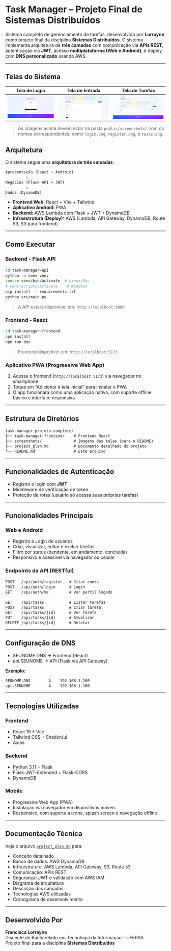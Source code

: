 # Task Manager – Projeto Final de Sistemas Distribuídos

Sistema completo de gerenciamento de tarefas, desenvolvido por **Lorrayne** como projeto final da disciplina **Sistemas Distribuídos**. O sistema implementa arquitetura de **três camadas** com comunicação via **APIs REST**, autenticação via **JWT**, acesso **multiplataforma (Web e Android)**, e deploy com **DNS personalizado** usando AWS.

---

## Telas do Sistema

| Tela de Login | Tela de Entrada | Tela de Tarefas |
|---------------|------------------|------------------|
| ![Login](https://github.com/franciscalorraynes/task-manager/raw/main/task-manager-frontend/public/screenshots/login.png?v=1) | ![Tasks](https://github.com/franciscalorraynes/task-manager/raw/main/task-manager-frontend/public/screenshots/register.png?v=1) | ![Register](https://github.com/franciscalorraynes/task-manager/raw/main/task-manager-frontend/public/screenshots/tasks.png?v=1) |



> As imagens acima devem estar na pasta `public/screenshots/` com os nomes correspondentes, como `login.png`, `register.png`, e `tasks.png`.

## Arquitetura

O sistema segue uma **arquitetura de três camadas**:

```
Apresentação (React + Android)
         ↓
Negócios (Flask API + JWT)
         ↓
Dados (DynamoDB)
```

- **Frontend Web:** React + Vite + Tailwind  
- **Aplicativo Android:** PWA
- **Backend:** AWS Lambda com Flask + JWT + DynamoDB  
- **Infraestrutura (Deploy):** AWS (Lambda, API Gateway, DynamoDB, Route 53, S3 para frontend)

---

## Como Executar

### Backend - Flask API
```bash
cd task-manager-api
python -m venv venv
source venv/bin/activate  # Linux/Mac
# venv\Scripts\activate    # Windows
pip install -r requirements.txt
python src/main.py
```
> A API estará disponível em: `http://localhost:5000`

### Frontend - React
```bash
cd task-manager-frontend
npm install
npm run dev
```
> Frontend disponível em: `http://localhost:5173`

### Aplicativo PWA (Progressive Web App)
1. Acesse o frontend (`http://localhost:5173`) via navegador no smartphone  
2. Toque em “Adicionar à tela inicial” para instalar o PWA  
3. O app funcionará como uma aplicação nativa, com suporte offline básico e interface responsiva

---

## Estrutura de Diretórios

```
task-manager-projeto-completo/
├── task-manager-frontend/    # Frontend React
├── screenshots/              # Imagens das telas (para o README)
├── project_plan.md           # Documento detalhado do projeto
└── README.md                 # Este arquivo
```

---

## Funcionalidades de Autenticação

- Registro e login com **JWT**
- Middleware de verificação de token
- Proteção de rotas (usuário só acessa suas próprias tarefas)

---

## Funcionalidades Principais

### Web e Android

- Registro e Login de usuários  
- Criar, visualizar, editar e excluir tarefas  
- Filtro por status (pendente, em andamento, concluída)  
- Responsivo e acessível via navegador ou celular  

### Endpoints da API (RESTful)

```http
POST   /api/auth/register   # Criar conta
POST   /api/auth/login      # Login
GET    /api/auth/me         # Ver perfil logado

GET    /api/tasks           # Listar tarefas
POST   /api/tasks           # Criar tarefa
GET    /api/tasks/{id}      # Ver tarefa
PUT    /api/tasks/{id}      # Atualizar
DELETE /api/tasks/{id}      # Deletar
```

---

## Configuração de DNS

- SEUNOME.DNS → Frontend (React)  
- api.SEUNOME → API (Flask via API Gateway)

**Exemplo:**
```
SEUNOME.DNS        A    192.168.1.100
api.SEUNOME        A    192.168.1.100
```

---

## Tecnologias Utilizadas

### Frontend
- React 19 + Vite
- Tailwind CSS + Shadcn/ui
- Axios

### Backend
- Python 3.11 + Flask
- Flask-JWT-Extended + Flask-CORS
- DynamoDB

### Mobile
- Progressive Web App (PWA)
- Instalação via navegador em dispositivos móveis
- Responsivo, com suporte a ícone, splash screen e navegação offline

---

## Documentação Técnica

Veja o arquivo [`project_plan.md`](./project_plan.md) para:

- Conceito detalhado
- Banco de dados: AWS DynamoDB
- Infraestrutura: AWS Lambda, API Gateway, S3, Route 53
- Comunicação: APIs REST
- Segurança: JWT e validação com AWS IAM
- Diagrama de arquitetura
- Descrição das camadas
- Tecnologias AWS utilizadas
- Cronograma de desenvolvimento

---

## Desenvolvido Por

**Francisca Lorrayne**  
Discente de Bacharelado em Tecnologia da Informação – UFERSA  
Projeto final para a disciplina **Sistemas Distribuídos**
